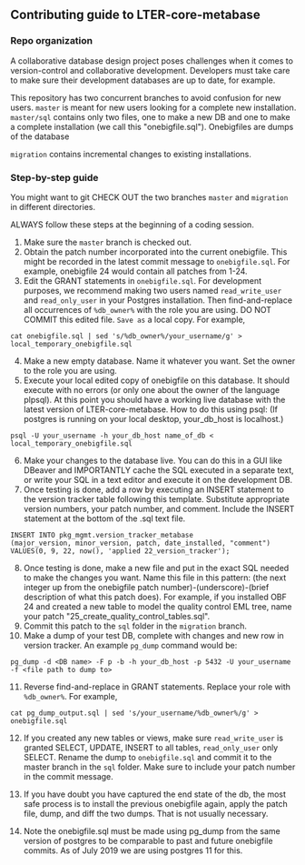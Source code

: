 
## Contributing guide to LTER-core-metabase

### Repo organization

A collaborative database design project poses challenges when it comes to version-control and collaborative development. Developers must take care to make sure their development databases are up to date, for example. 

This repository has two concurrent branches to avoid confusion for new users. `master` is meant for new users looking for a complete new installation. `master/sql` contains only two files, one to make a new DB and one to make a complete installation (we call this "onebigfile.sql"). Onebigfiles are dumps of the database

`migration` contains incremental changes to existing installations. 

### Step-by-step guide

You might want to git CHECK OUT the two branches `master` and `migration` in different directories.

ALWAYS follow these steps at the beginning of a coding session.

1. Make sure the `master` branch is checked out.
1. Obtain the patch number incorporated into the current onebigfile. This might be recorded in the latest commit message to `onebigfile.sql`. For example, onebigfile 24 would contain all patches from 1-24. 
1. Edit the GRANT statements in `onebigfile.sql`. For development purposes, we recommend making two users named `read_write_user` and `read_only_user` in your Postgres installation. Then find-and-replace all occurrences of `%db_owner%` with the role you are using. DO NOT COMMIT this edited file. `Save as` a local copy. For example,
```
cat onebigfile.sql | sed 's/%db_owner%/your_username/g' > local_temporary_onebigfile.sql
```
4. Make a new empty database. Name it whatever you want. Set the owner to the role you are using. 
5. Execute your local edited copy of onebigfile on this database. It should execute with no errors (or only one about the owner of the language plpsql). At this point you should have a working live database with the latest version of LTER-core-metabase. How to do this using psql: (If postgres is running on your local desktop, your_db_host is localhost.)
```
psql -U your_username -h your_db_host name_of_db < local_temporary_onebigfile.sql
```
6. Make your changes to the database live. You can do this in a GUI like DBeaver and IMPORTANTLY cache the SQL executed in a separate text, or write your SQL in a text editor and execute it on the development DB.
1. Once testing is done, add a row by executing an INSERT statement to the version tracker table following this template. Substitute appropriate version numbers, your patch number, and comment. Include the INSERT statement at the bottom of the .sql text file.
```
INSERT INTO pkg_mgmt.version_tracker_metabase
(major_version, minor_version, patch, date_installed, "comment")
VALUES(0, 9, 22, now(), 'applied 22_version_tracker');
```
8. Once testing is done, make a new file and put in the exact SQL needed to make the changes you want. Name this file in this pattern: (the next integer up from the onebigfile patch number)-(underscore)-(brief description of what this patch does). For example, if you installed OBF 24 and created a new table to model the quality control EML tree, name your patch "25_create_quality_control_tables.sql". 
1. Commit this patch to the `sql` folder in the `migration` branch. 
1. Make a dump of your test DB, complete with changes and new row in version tracker. An example `pg_dump` command would be: 
```
pg_dump -d <DB name> -F p -b -h your_db_host -p 5432 -U your_username -f <file path to dump to>
```
11. Reverse find-and-replace in GRANT statements. Replace your role with `%db_owner%`. For example, 
```
cat pg_dump_output.sql | sed 's/your_username/%db_owner%/g' > onebigfile.sql
```
12. If you created any new tables or views, make sure `read_write_user` is granted SELECT, UPDATE, INSERT to all tables, `read_only_user` only SELECT.
Rename the dump to `onebigfile.sql` and commit it to the master branch in the `sql` folder. Make sure to include your patch number in the commit message.

1. If you have doubt you have captured the end state of the db, the most safe process is to install the previous onebigfile again, apply the patch file, dump, and diff the two dumps. That is not usually necessary. 
1. Note the onebigfile.sql must be made using pg_dump from the same version of postgres to be comparable to past and future onebigfile commits. As of July 2019 we are using postgres 11 for this. 
